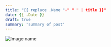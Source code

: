 ```yaml
---
title: "{{ replace .Name "-" " " | title }}"
date: {{ .Date }}
draft: true
summary: 'summary of post'
---
```

![Image name](https://image.com/image.jpg)
